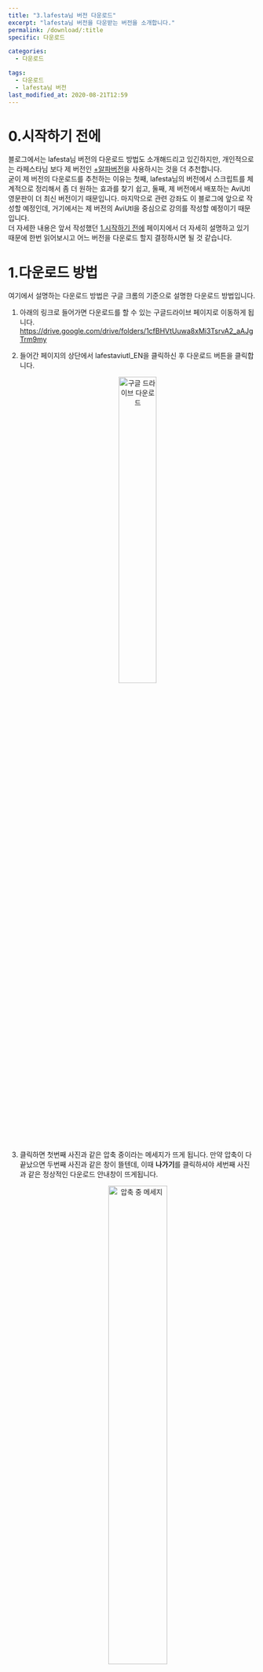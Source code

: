 ```yaml
---
title: "3.lafesta님 버전 다운로드"
excerpt: "lafesta님 버전을 다운받는 버전을 소개합니다."
permalink: /download/:title
specific: 다운로드

categories:
  - 다운로드

tags:
  - 다운로드
  - lafesta님 버전
last_modified_at: 2020-08-21T12:59
---
```

# 0.시작하기 전에
블로그에서는 lafesta님 버전의 다운로드 방법도 소개해드리고 있긴하지만, 개인적으로는 라페스타님 보다 제 버전인 [+알파버전](/download/04-plus-alpha-dl)을 사용하시는 것을 더 추천합니다.   
굳이 제 버전의 다운로드를 추천하는 이유는 첫째, lafesta님의 버전에서 스크립트를 체계적으로 정리해서 좀 더 원하는 효과를 찾기 쉽고, 둘째, 제 버전에서 배포하는 AviUtl 영문판이 더 최신 버전이기 때문입니다. 마지막으로 관련 강좌도 이 블로그에 앞으로 작성할 예정인데, 거기에서는 제 버전의 AviUtl을 중심으로 강의를 작성할 예정이기 때문입니다.  
더 자세한 내용은 앞서 작성했던 [1.시작하기 전에](/download/01-before-start) 페이지에서 더 자세히 설명하고 있기 때문에 한번 읽어보시고 어느 버전을 다운로드 할지 결정하시면 될 것 같습니다.

# 1.다운로드 방법
여기에서 설명하는 다운로드 방법은 구글 크롬의 기준으로 설명한 다운로드 방법입니다.
 
1. 아래의 링크로 들어가면 다운로드를 할 수 있는 구글드라이브 페이지로 이동하게 됩니다.<br><a href="https://drive.google.com/drive/folders/1cfBHVtUuwa8xMi3TsrvA2_aAJgTrm9my" style="word-break: break-all;">https://drive.google.com/drive/folders/1cfBHVtUuwa8xMi3TsrvA2_aAJgTrm9my</a>

2. 들어간 페이지의 상단에서 lafestaviutl_EN을 클릭하신 후 다운로드 버튼을 클릭합니다.  <center><img src="https://i.postimg.cc/0yQf0YSw/lafesta-dl-1.png" alt="구글 드라이브 다운로드" width="40%" height="40%"></center>

3. 클릭하면 첫번째 사진과 같은 압축 중이라는 메세지가 뜨게 됩니다. 만약 압축이 다 끝났으면 두번째 사진과 같은 창이 뜰텐데, 이때 **나가기**를 클릭하셔야 세번째 사진과 같은 정상적인 다운로드 안내창이 뜨게됩니다.  <center><img src="https://i.postimg.cc/TYTQpMYQ/lafesta-dl-2.png" alt="압축 중 메세지" width="50%" height="50%"></center><!----><center><img src="https://i.postimg.cc/SNVd9Tn4/lafesta-dl-3.png" alt="압축 후 메세지" width="50%" height="50%"></center><!----><center><img src="https://i.postimg.cc/VsqDfL1d/lafesta-dl-4.png" alt="다운로드 안내" width="50%" height="50%"></center>

4. 아래의 사진과 같이 페이지 하단에 다운로드가 다 끝났다는 안내창이 뜨면 다운로드 폴더에서 lafestaaviutl-EN~~.zip[^1]이라는 zip파일을 여신 후 원하는 폴더에 압축을 풀어주셔야 됩니다. 저는 그냥 반디집이라는 프로그램을 이용해서 바탕화면에다 압축을 풀었습니다.  <center><img src="https://i.postimg.cc/jSFhgD6k/lafesta-dl-5.png" alt="다운로드 완료"></center><!----><center><img src="https://i.postimg.cc/D0T6rRQv/lafesta-dl-6.png" alt="zip파일" width="15%" height="15%"></center>

5. 압축을 푸신 후 폴더 안의 aviutl.exe라는 파일을 실행시키면 정상적으로 작동이 되는 것을 확인 할 수 있습니다.  <center><img src="https://i.postimg.cc/j24XZvvz/lafesta-dl-7.png" alt="aviutl.exe" width="50%" height="50%"></center>

# 2.들어있는 효과들의 종류
각 폴더에 어떤 스크립트, 플러그인(효과)이 들어있는지 설명이 부족하다고 생각해서 따로 페이지를 작성했습니다. 아래의 링크에서 확인 할 수 있으며, 링크로 들어가신 후 목차를 클릭하면 해당하는 단락로 이동합니다. 또한 각 효과마다 원작자분의 설명이나 일본어 설명동영상을 달아놓긴 했지만 언젠가는 관련 설명들을 이 블로그의 글들로 대체할 수 있게 하기위해 노력하겠습니다.  
[Notion 페이지로 이동하기](https://www.notion.so/aviutltranslationver2/Lafesta-AviUtl-c9950c97eb3644dcbd173513efd2e472)
 
2020.07.15 업데이트: 사용하던 Notion 페이지가 사용할 수 있는 줄 수를 초과해서 새로운 페이지에 설명을 작성했습니다.
 
# 3.주의사항
1. 일부 효과들은 아직 영문화가 안 되어서 효과들의 이름에, 그리고 효과를 작동시켰을 때 설정창에 일부 뷁어들이 보일 수 있습니다.자연스러운 현상이니 그런게 보이는 효과들은 작동을 안하는 거라고 생각하고 다른 효과들을 사용하시면 됩니다. 그리고 효과 특성상 영문화 하지 못한 효과들로 인해 메뉴에서 일부분 뷁어들이 보일 수 있습니다.
2. 만약 [+알파 버전](/download/04-plus-alpha-dl), 또는 [기본 영문판](/download/02-original-dl)의 AviUtl을 사용해 작업하신 프로젝트 파일을 제가 올린 AviUtl을 사용해 연다면 여러 효과들이 제대로 작동하지 않을 수도 있습니다. 이는 효과들의 위치나 이름이 다르기 때문에 발생한 문제로, 만약 그런 프로젝트를 열기 위해서는 이전에 사용하시던 버전의 AviUtl을 사용해서 프로젝트를 여는 것 이외에는 방법이 없습니다. 주의하시길 바랍니다.
 
# 4.업데이트 현황 
현재 새로운 스크립트가 추가 될 때마다 지속적으로 업데이트가 되고있고, 업데이트 현황을 이 문단에 기록하고 있습니다.
 
+2020.07.15 업데이트  
원래 제 AviUtl팩에만 있던 스크립트들을 lafesta님 버전에도 옮겼습니다. 그리고 효과 설명 페이지도 새로 작성했습니다. 이번에 업데이트 한 효과들 중 정말로 유용한 건 다음과 같습니다.  

스크립트
- ObjectCopyEXT 
- Displacement map-B
- OBJ Reader
- Cartoon tone v2
- OutlineTracing
- Contour
- Tetsu님 효과들 중 Wave3D, Rain3D
- @Temp save read EXT
- B2_RoundAcorner
- BezierTrackT
 
이것들 전부 설명을 한 번 보거나 직접 사용해 보시는 걸 추천드립니다.  
특히 BezierTrackT는 제 AviUtl팩에만 있던걸 이제야 옮겨왔는데 easing을 대체할 정말로 좋은 스크립트입니다. 꼭! 사용법을 보시고 한 번 사용해보세요. 그리고 ObjectCopyEXT도 AviUtl이 렉을 덜 걸리게 만들어주는 좋은 스크립트 입니다. 또한 Displacement map-B도 사용하면 렉이 심하게 걸렸던 에비유틸 기본 Displacement map효과를 렉이 덜 걸리게 해주는 대체 효과이니 꼭 한번 사용해 보시는 걸 추천드립니다.  
 
플러그인  
- color_palette
- loudness
- rename_plugin
- PropertyWindowFixerPlugin
- png_output, jpeg_output
 
사실 플러그인은 거의 다 유용한 겁니다. 제가 둘러보고 정말 필요하다 싶은 것만 일단 넣었습니다. 특히 color_palette, rename_plugin, PropertyWindowFixerPlugin 이건 정말 유용한 것이니 꼭 소개페이지를 보시고 사용해보시는걸 추천드립니다.  

[^1]: 뒷부분의 이름은 사진과 다를 수도 있습니다.